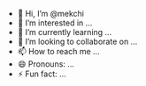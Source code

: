 - 👋 Hi, I’m @mekchi
- 👀 I’m interested in ...
- 🌱 I’m currently learning ...
- 💞️ I’m looking to collaborate on ...
- 📫 How to reach me ...
- 😄 Pronouns: ...
- ⚡ Fun fact: ...

<!---
mekchi/mekchi is a ✨ special ✨ repository because its `README.md` (this file) appears on your GitHub profile.
You can click the Preview link to take a look at your changes.
--->
